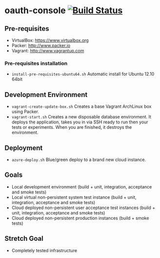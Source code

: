 oauth-console [![Build Status](https://travis-ci.org/bettiolo/oauth-console.svg?branch=master)](https://travis-ci.org/bettiolo/oauth-console)
=============

## Pre-requisites
- VirtualBox: https://www.virtualbox.org
- Packer: http://www.packer.io
- Vagrant: http://www.vagrantup.com

### Pre-requisites installation
- `install-pre-requisites-ubuntu64.sh` Automatic install for Ubuntu 12.10 64bit

## Development Environment
- `vagrant-create-update-box.sh` Creates a base Vagrant ArchLinux box using Packer.
- `vagrant-start.sh` Creates a new disposable database environment. It deploys the application, takes you in via SSH ready to run then your tests or experiments. When you are finished, it destroys the environment.

## Deployment
- `azure-deploy.sh` Blue/green deploy to a brand new cloud instance.

## Goals
- Local development environment (build + unit, integration, acceptance and smoke tests)
- Local virtual non-persistent system test instance (build + unit, integration, acceptance and smoke tests)
- Cloud deployed non-persistent user acceptance test instances (build + unit, integration, acceptance and smoke tests)
- Cloud deployed non-persistent production instances (build + smoke tests)

## Stretch Goal
- Completely tested infrastructure
